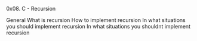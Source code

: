 0x08. C - Recursion

General
What is recursion
How to implement recursion
In what situations you should implement recursion
In what situations you shouldnt implement recursion
